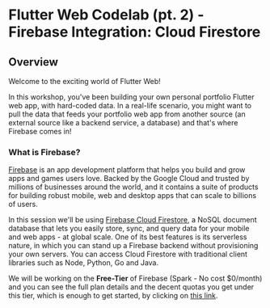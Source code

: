 # Flutter Web Codelab (pt. 2) - Firebase Integration: Cloud Firestore

## Overview

Welcome to the exciting world of Flutter Web!

In this workshop, you've been building your own personal portfolio Flutter web app, with hard-coded data. In a real-life scenario, you might want to pull the data that feeds your portfolio web app from another source (an external source like a backend service, a database) and that's where Firebase comes in!

### What is Firebase? 

[Firebase](https://firebase.google.com/) is an app development platform that helps you build and grow apps and games users love. Backed by the Google Cloud and trusted by millions of businesses around the world, and it contains a suite of products for building robust mobile, web and desktop apps that can scale to billions of users.

In this session we'll be using [Firebase Cloud Firestore](https://firebase.google.com/products/firestore), a NoSQL document database that lets you easily store, sync, and query data for your mobile and web apps - at global scale. One of its best features is its serverless nature, in which you can stand up a Firebase backend without provisioning your own servers. You can access Cloud Firestore with traditional client libraries such as Node, Python, Go and Java.

We will be working on the **Free-Tier** of Firebase (Spark - No cost $0/month) and you can see the full plan details and the decent quotas you get under this tier, which is enough to get started, by clicking on [this link](https://firebase.google.com/pricing?authuser=9&hl=en).